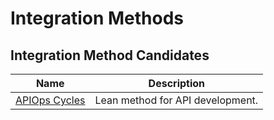# Integration Methods

## Integration Method Candidates

| Name | Description |
| --- | --- |
| [APIOps Cycles](https://www.apiopscycles.com/) | Lean method for API development. |
